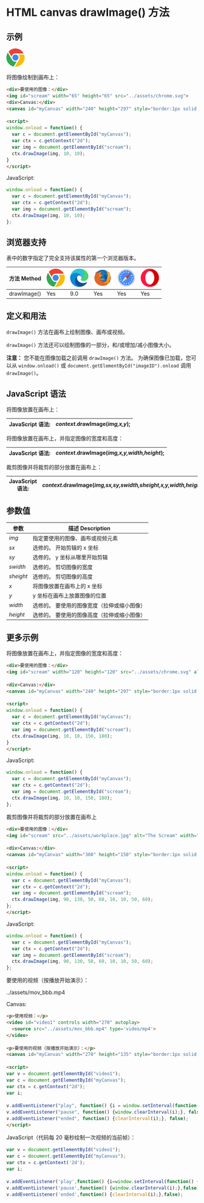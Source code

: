 HTML canvas drawImage() 方法
===

## 示例

![The Scream](../assets/chrome.svg)

将图像绘制到画布上：

```html idoc:preview:iframe
<div>要使用的图像：</div>
<img id="scream" width="65" height="65" src="../assets/chrome.svg">
<div>Canvas:</div>
<canvas id="myCanvas" width="240" height="297" style="border:1px solid #d3d3d3;">您的浏览器不支持 HTML5 canvas 标签。 </canvas>

<script>
window.onload = function() {
  var c = document.getElementById("myCanvas");
  var ctx = c.getContext("2d");
  var img = document.getElementById("scream");
  ctx.drawImage(img, 10, 10);
}
</script>
```

JavaScript:

```js
window.onload = function() {
  var c = document.getElementById("myCanvas");
  var ctx = c.getContext("2d");
  var img = document.getElementById("scream");
  ctx.drawImage(img, 10, 10);
};
```

## 浏览器支持

表中的数字指定了完全支持该属性的第一个浏览器版本。

| 方法 Method | ![chrome][1] | ![edge][2] | ![firefox][3] | ![safari][4] | ![opera][5] |
| ------- | --- | --- | --- | --- | --- |
| drawImage() | Yes | 9.0 | Yes | Yes | Yes |
<!--rehype:style=width: 100%; display: inline-table;-->

## 定义和用法

`drawImage()` 方法在画布上绘制图像、画布或视频。

`drawImage()` 方法还可以绘制图像的一部分，和/或增加/减小图像大小。

**注意：** 您不能在图像加载之前调用 `drawImage()` 方法。 为确保图像已加载，您可以从 `window.onload()` 或 `document.getElementById("imageID").onload` 调用 `drawImage()`。

## JavaScript 语法

将图像放置在画布上：

| JavaScript 语法: | *context*.drawImage(*img,x,y*); |
| ----- | ----- |
<!--rehype:style=width: 100%; display: inline-table;-->

将图像放置在画布上，并指定图像的宽度和高度：

| JavaScript 语法: | *context*.drawImage(*img,x,y,width,height*); |
| ----- | ----- |
<!--rehype:style=width: 100%; display: inline-table;-->

裁剪图像并将裁剪的部分放置在画布上：

| JavaScript 语法: | *context*.drawImage(*img,sx,sy,swidth,sheight,x,y,width,height*); |
| ----- | ----- |
<!--rehype:style=width: 100%; display: inline-table;-->

## 参数值

| 参数 | 描述 Description |
| ----- | ----- |
| *img*     | 指定要使用的图像、画布或视频元素 |
| *sx*      | 选修的。 开始剪辑的 x 坐标 |
| *sy*      | 选修的。 y 坐标从哪里开始剪辑 |
| *swidth*  | 选修的。 剪切图像的宽度 |
| *sheight* | 选修的。 剪切图像的高度 |
| *x*       | 将图像放置在画布上的 x 坐标 |
| *y*       | y 坐标在画布上放置图像的位置 |
| *width*   | 选修的。 要使用的图像宽度（拉伸或缩小图像） |
| *height*  | 选修的。 要使用的图像高度（拉伸或缩小图像） |
<!--rehype:style=width: 100%; display: inline-table;-->

## 更多示例

将图像放置在画布上，并指定图像的宽度和高度：

```html idoc:preview:iframe
<div>要使用的图像：</div>
<img id="scream" width="120" height="120" src="../assets/chrome.svg" alt="The Scream">

<div>Canvas:</div>
<canvas id="myCanvas" width="240" height="297" style="border:1px solid #d3d3d3;">您的浏览器不支持 HTML5 canvas 标签。 </canvas>

<script>
window.onload = function() {
  var c = document.getElementById("myCanvas");
  var ctx = c.getContext("2d");
  var img = document.getElementById("scream");
  ctx.drawImage(img, 10, 10, 150, 180);
}
</script>
```

JavaScript:

```js
window.onload = function() {
  var c = document.getElementById("myCanvas");
  var ctx = c.getContext("2d");
  var img = document.getElementById("scream");
  ctx.drawImage(img, 10, 10, 150, 180);
};
```

裁剪图像并将裁剪的部分放置在画布上

```html idoc:preview:iframe
<div>要使用的图像：</div>
<img id="scream" src="../assets/workplace.jpg" alt="The Scream" width="120" height="120">

<div>Canvas:</div>
<canvas id="myCanvas" width="300" height="150" style="border:1px solid #d3d3d3;">您的浏览器不支持 HTML5 canvas 标签。 </canvas>

<script>
window.onload = function() {
  var c = document.getElementById("myCanvas");
  var ctx = c.getContext("2d");
  var img = document.getElementById("scream");
  ctx.drawImage(img, 90, 130, 50, 60, 10, 10, 50, 60);
};
</script>
```

JavaScript:

```js
window.onload = function() {
  var c = document.getElementById("myCanvas");
  var ctx = c.getContext("2d");
  var img = document.getElementById("scream");
  ctx.drawImage(img, 90, 130, 50, 60, 10, 10, 50, 60);
};
```

要使用的视频（按播放开始演示）：

../assets/mov_bbb.mp4

Canvas:

```html idoc:preview:iframe
<p>使用视频：</p>
<video id="video1" controls width="270" autoplay>
  <source src="../assets/mov_bbb.mp4" type='video/mp4'>
</video>

<p>要使用的视频（按播放开始演示）：</p>
<canvas id="myCanvas" width="270" height="135" style="border:1px solid #d3d3d3;">您的浏览器不支持 HTML5 canvas 标签。</canvas>

<script>
var v = document.getElementById("video1");
var c = document.getElementById("myCanvas");
var ctx = c.getContext("2d");
var i;

v.addEventListener("play", function() {i = window.setInterval(function() {ctx.drawImage(v,5,5,260,125)},20);}, false);
v.addEventListener("pause", function() {window.clearInterval(i);}, false);
v.addEventListener("ended", function() {clearInterval(i);}, false); 
</script>
```

JavaScript（代码每 20 毫秒绘制一次视频的当前帧）：

```js
var v = document.getElementById("video1");
var c = document.getElementById("myCanvas");
var ctx = c.getContext('2d');
var i;

v.addEventListener('play',function() {i=window.setInterval(function() {ctx.drawImage(v,5,5,260,125)},20);},false);
v.addEventListener('pause',function() {window.clearInterval(i);},false);
v.addEventListener('ended',function() {clearInterval(i);},false);
```



[1]: ../assets/chrome.svg
[2]: ../assets/edge.svg
[3]: ../assets/firefox.svg
[4]: ../assets/safari.svg
[5]: ../assets/opera.svg
